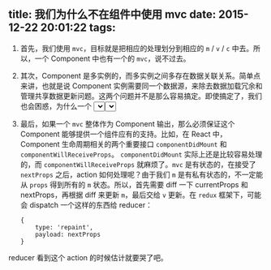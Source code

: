 title: 我们为什么不在组件中使用 mvc
date: 2015-12-22 20:01:22
tags:
---

1. 首先，我们使用 `mvc`，目标就是把相应的处理划分到相应的 `m` / `v` / `c` 中去。所以，一个 Component 中也有一个的 `mvc`，说不过去。
2. 其次，Component 是多实例的，而多实例之间多存在数据关联关系。简单点来讲，也就是说 Component 实例需要同一个数据源，来除去数据加载冗余和管理共享数据更新问题。这两个问题并不是那么容易搞定。即使搞定了，我们也会困惑，为什么一个 <Select> 组件还需要依赖一个 SelectDataSource 模块。如果只有一个 `m`，那这个事情就变得明确的很多。我们必须向 <Select> 提供 datasource 属性，否则我就罢工了。
3. 最后，如果一个 `mvc` 整体作为 Component 输出，那么必须保证这个 Component 能够提供一个组件应有的支持。比如，在 React 中，Component 生命周期相关的两个重要接口 `componentDidMount` 和 `componentWillReceiveProps`。 `componentDidMount` 实际上还是比较容易处理的，而 `componentWillReceiveProps` 就麻烦了。`mvc` 是有状态的，在接受了 `nextProps` 之后，action 如何处理呢？由于我们 `m` 是有私有状态的，不一定能从 `props` 得到所有的 `m` 状态。所以，首先需要 diff 一下 currentProps 和 nextProps，再根据 diff 来更新 `m`，最后交给 `v` 更新。在 `redux` 框架下，可能会 dispatch 一个这样的东西给 reducer：

    ```
    {
        type: 'repaint',
        payload: nextProps
    }
    ```

reducer 看到这个 action 的时候估计就要哭了吧。
